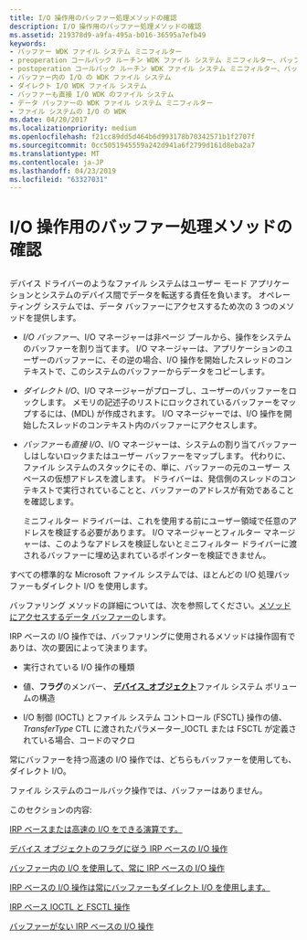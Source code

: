 ```yaml
---
title: I/O 操作用のバッファー処理メソッドの確認
description: I/O 操作用のバッファー処理メソッドの確認
ms.assetid: 219378d9-a9fa-495a-b016-36595a7efb49
keywords:
- バッファー WDK ファイル システム ミニフィルター
- preoperation コールバック ルーチン WDK ファイル システム ミニフィルター、バッファー
- postoperation コールバック ルーチン WDK ファイル システム ミニフィルター、バッファー
- バッファー内の I/O の WDK ファイル システム
- ダイレクト I/O WDK ファイル システム
- バッファーも直接 I/O WDK のファイル システム
- データ バッファーの WDK ファイル システム ミニフィルター
- ファイル システムの I/O の WDK
ms.date: 04/20/2017
ms.localizationpriority: medium
ms.openlocfilehash: f21cc89dd5d464b6d993178b70342571b1f2707f
ms.sourcegitcommit: 0cc5051945559a242d941a6f2799d161d8eba2a7
ms.translationtype: MT
ms.contentlocale: ja-JP
ms.lasthandoff: 04/23/2019
ms.locfileid: "63327031"
---
```

# <a name="determining-the-buffering-method-for-an-io-operation"></a>I/O 操作用のバッファー処理メソッドの確認


## <span id="ddk_determining_the_buffering_method_for_an_io_operation_if"></span><span id="DDK_DETERMINING_THE_BUFFERING_METHOD_FOR_AN_IO_OPERATION_IF"></span>


デバイス ドライバーのようなファイル システムはユーザー モード アプリケーションとシステムのデバイス間でデータを転送する責任を負います。 オペレーティング システムでは、データ バッファーにアクセスするため次の 3 つのメソッドを提供します。

-   *I/O バッファー*、I/O マネージャーは非ページ プールから、操作をシステムのバッファーを割り当てます。 I/O マネージャーは、アプリケーションのユーザーのバッファーに、その逆の場合、I/O 操作を開始したスレッドのコンテキストで、このシステムのバッファーからデータをコピーします。

-   *ダイレクト I/O*、I/O マネージャーがプローブし、ユーザーのバッファーをロックします。 メモリの記述子のリストにロックされているバッファーをマップするには、(MDL) が作成されます。 I/O マネージャーでは、I/O 操作を開始したスレッドのコンテキスト内のバッファーにアクセスします。

-   *バッファーも直接 I/O*、I/O マネージャーは、システムの割り当てバッファーしはしないロックまたはユーザー バッファーをマップします。 代わりに、ファイル システムのスタックにその、単に、バッファーの元のユーザー スペースの仮想アドレスを渡します。 ドライバーは、発信側のスレッドのコンテキストで実行されていることと、バッファーのアドレスが有効であることを確認します。

    ミニフィルター ドライバーは、これを使用する前にユーザー領域で任意のアドレスを検証する必要があります。 I/O マネージャーとフィルター マネージャーは、このようなアドレスを検証しないとミニフィルター ドライバーに渡されるバッファーに埋め込まれているポインターを検証できません。

すべての標準的な Microsoft ファイル システムでは、ほとんどの I/O 処理バッファーもダイレクト I/O を使用します。

バッファリング メソッドの詳細については、次を参照してください。[メソッドにアクセスするデータ バッファーの](https://msdn.microsoft.com/library/windows/hardware/ff554436)します。

IRP ベースの I/O 操作では、バッファリングに使用されるメソッドは操作固有でありは、次の要因によって決まります。

-   実行されている I/O 操作の種類

-   値、**フラグ**のメンバー、 [**デバイス\_オブジェクト**](https://msdn.microsoft.com/library/windows/hardware/ff543147)ファイル システム ボリュームの構造

-   I/O 制御 (IOCTL) とファイル システム コントロール (FSCTL) 操作の値、 *TransferType* CTL に渡されたパラメーター\_IOCTL または FSCTL が定義されている場合、コードのマクロ

常にバッファーを持つ高速の I/O 操作では、どちらもバッファーを使用しても、ダイレクト I/O。

ファイル システムのコールバック操作では、バッファーはありません。

このセクションの内容:

[IRP ベースまたは高速の I/O をできる演算です。](operations-that-can-be-irp-based-or-fast-i-o.md)

[デバイス オブジェクトのフラグに従う IRP ベースの I/O 操作](irp-based-i-o-operations-that-obey-device-object-flags.md)

[バッファー内の I/O を使用して、常に IRP ベースの I/O 操作](irp-based-i-o-operations-that-always-use-buffered-i-o.md)

[IRP ベースの I/O 操作は常にバッファーもダイレクト I/O を使用します。](irp-based-i-o-operations-that-always-use-neither-buffered-nor-direct-i.md)

[IRP ベース IOCTL と FSCTL 操作](irp-based-ioctl-and-fsctl-operations.md)

[バッファーがない IRP ベースの I/O 操作](irp-based-i-o-operations-that-have-no-buffers.md)

 

 




